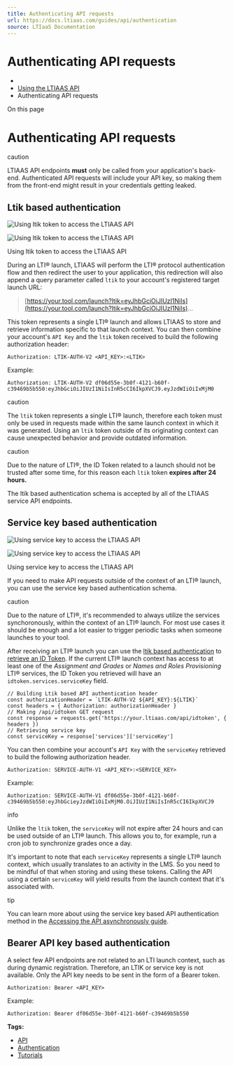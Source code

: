 ```yaml
---
title: Authenticating API requests
url: https://docs.ltiaas.com/guides/api/authentication
source: LTIaaS Documentation
---
```


# Authenticating API requests

-   [](/)
-   [Using the LTIAAS API](/guides/api/introduction)
-   Authenticating API requests

On this page

# Authenticating API requests

caution

LTIAAS API endpoints **must** only be called from your application's back-end. Authenticated API requests will include your API key, so making them from the front-end might result in your credentials getting leaked.

## Ltik based authentication[​](#ltik-based-authentication "Direct link to heading")

![Using ltik token to access the LTIAAS API](/assets/ideal-img/flow_ltik.fea24ac.1118.png)

![Using ltik token to access the LTIAAS API](/assets/ideal-img/flow_ltik_dark.9f75f8c.1118.png)

Using ltik token to access the LTIAAS API

During an LTI® launch, LTIAAS will perform the LTI® protocol authentication flow and then redirect the user to your application, this redirection will also append a query parameter called `ltik` to your account's registered target launch URL:

> [https://your.tool.com/launch?ltik=eyJhbGciOiJIUzI1NiIs](https://your.tool.com/launch?ltik=eyJhbGciOiJIUzI1NiIs)...

This token represents a single LTI® launch and allows LTIAAS to store and retrieve information specific to that launch context. You can then combine your account's `API Key` and the `ltik` token received to build the following authorization header:

```
Authorization: LTIK-AUTH-V2 <API_KEY>:<LTIK>
```

Example:

```
Authorization: LTIK-AUTH-V2 df06d55e-3b0f-4121-b60f-c39469b5b550:eyJhbGciOiJIUzI1NiIsInR5cCI6IkpXVCJ9.eyJzdWIiOiIxMjM0
```

caution

The `ltik` token represents a single LTI® launch, therefore each token must only be used in requests made within the same launch context in which it was generated. Using an `ltik` token outside of its originating context can cause unexpected behavior and provide outdated information.

caution

Due to the nature of LTI®, the ID Token related to a launch should not be trusted after some time, for this reason each `ltik` token **expires after 24 hours.**

The ltik based authentication schema is accepted by all of the LTIAAS service API endpoints.

## Service key based authentication[​](#service-key-based-authentication "Direct link to heading")

![Using service key to access the LTIAAS API](/assets/ideal-img/flow_service_key.d7bcfd1.1142.png)

![Using service key to access the LTIAAS API](/assets/ideal-img/flow_service_key_dark.799c6b9.1142.png)

Using service key to access the LTIAAS API

If you need to make API requests outside of the context of an LTI® launch, you can use the service key based authentication schema.

caution

Due to the nature of LTI®, it's recommended to always utilize the services synchoronously, within the context of an LTI® launch. For most use cases it should be enough and a lot easier to trigger periodic tasks when someone launches to your tool.

After receiving an LTI® launch you can use the [ltik based authentication](#ltik-based-authentication) to [retrieve an ID Token](/guides/api/idtoken). If the current LTI® launch context has access to at least one of the *Assignment and Grades* or *Names and Roles Provisioning* LTI® services, the ID Token you retrieved will have an `idtoken.services.serviceKey` field.

```
// Building Ltik based API authentication header  
const authorizationHeader = `LTIK-AUTH-V2 ${API_KEY}:${LTIK}`  
const headers = { Authorization: authorizationHeader }  
// Making /api/idtoken GET request  
const response = requests.get('https://your.ltiaas.com/api/idtoken', { headers })  
// Retrieving service key  
const serviceKey = response['services']['serviceKey']
```

You can then combine your account's `API Key` with the `serviceKey` retrieved to build the following authorization header.

```
Authorization: SERVICE-AUTH-V1 <API_KEY>:<SERVICE_KEY>
```

Example:

```
Authorization: SERVICE-AUTH-V1 df06d55e-3b0f-4121-b60f-c39469b5b550:eyJhbGcieyJzdWIiOiIxMjM0.OiJIUzI1NiIsInR5cCI6IkpXVCJ9
```

info

Unlike the `ltik` token, the `serviceKey` will not expire after 24 hours and can be used outside of an LTI® launch. This allows you to, for example, run a cron job to synchronize grades once a day.

It's important to note that each `serviceKey` represents a single LTI® launch context, which usually translates to an activity in the LMS. So you need to be mindful of that when storing and using these tokens. Calling the API using a certain `serviceKey` will yield results from the launch context that it's associated with.

tip

You can learn more about using the service key based API authentication method in the [Accessing the API asynchronously guide](/guides/api/async).

## Bearer API key based authentication[​](#bearer-api-key-based-authentication "Direct link to heading")

A select few API endpoints are not related to an LTI launch context, such as during dynamic registration. Therefore, an LTIK or service key is not available. Only the API key needs to be sent in the form of a Bearer token.

```
Authorization: Bearer <API_KEY>
```

Example:

```
Authorization: Bearer df06d55e-3b0f-4121-b60f-c39469b5b550
```

**Tags:**

-   [API](/tags/api)
-   [Authentication](/tags/authentication)
-   [Tutorials](/tags/tutorials)